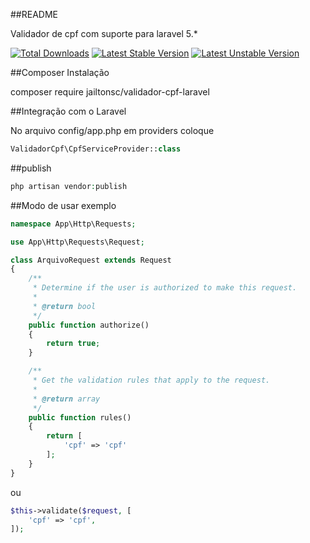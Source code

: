 ##README

Validador de cpf com suporte para laravel 5.*

[![Total Downloads](https://poser.pugx.org/jailtonsc/validador-cpf-laravel/d/total.svg)](https://packagist.org/packages/jailtonsc/validador-cpf-laravel)
[![Latest Stable Version](https://poser.pugx.org/jailtonsc/validador-cpf-laravel/v/stable.svg)](https://packagist.org/packages/jailtonsc/validador-cpf-laravel)
[![Latest Unstable Version](https://poser.pugx.org/jailtonsc/validador-cpf-laravel/v/unstable.svg)](https://packagist.org/packages/jailtonsc/validador-cpf-laravel)

##Composer Instalação

composer require jailtonsc/validador-cpf-laravel

##Integração com o Laravel

No arquivo config/app.php em providers coloque

```php
ValidadorCpf\CpfServiceProvider::class
```

##publish

```php
php artisan vendor:publish
```

##Modo de usar exemplo

```php
namespace App\Http\Requests;

use App\Http\Requests\Request;

class ArquivoRequest extends Request
{
    /**
     * Determine if the user is authorized to make this request.
     *
     * @return bool
     */
    public function authorize()
    {
        return true;
    }

    /**
     * Get the validation rules that apply to the request.
     *
     * @return array
     */
    public function rules()
    {
        return [
            'cpf' => 'cpf'
        ];
    }
}
```

ou

```php
$this->validate($request, [
    'cpf' => 'cpf',
]);
```
